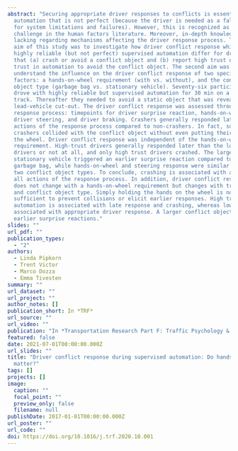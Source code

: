 ```yaml
---
abstract: "Securing appropriate driver responses to conflicts is essential in
  automation that is not perfect (because the driver is needed as a fall-back
  for system limitations and failures). However, this is recognized as a major
  challenge in the human factors literature. Moreover, in-depth knowledge is
  lacking regarding mechanisms affecting the driver response process. The first
  aim of this study was to investigate how driver conflict response while using
  highly reliable (but not perfect) supervised automation differ for drivers
  that (a) crash or avoid a conflict object and (b) report high trust or low
  trust in automation to avoid the conflict object. The second aim was to
  understand the influence on the driver conflict response of two specific
  factors: a hands-on-wheel requirement (with vs. without), and the conflict
  object type (garbage bag vs. stationary vehicle). Seventy-six participants
  drove with highly reliable but supervised automation for 30 min on a test
  track. Thereafter they needed to avoid a static object that was revealed by a
  lead-vehicle cut-out. The driver conflict response was assessed through the
  response process: timepoints for driver surprise reaction, hands-on-wheel,
  driver steering, and driver braking. Crashers generally responded later in all
  actions of the response process compared to non-crashers. In fact, some
  crashers collided with the conflict object without even putting their hands on
  the wheel. Driver conflict response was independent of the hands-on-wheel
  requirement. High-trust drivers generally responded later than the low-trust
  drivers or not at all, and only high trust drivers crashed. The larger
  stationary vehicle triggered an earlier surprise reaction compared to the
  garbage bag, while hands-on-wheel and steering response were similar for the
  two conflict object types. To conclude, crashing is associated with a delay in
  all actions of the response process. In addition, driver conflict response
  does not change with a hands-on-wheel requirement but changes with trust-level
  and conflict object type. Simply holding the hands on the wheel is not
  sufficient to prevent collisions or elicit earlier responses. High trust in
  automation is associated with late response and crashing, whereas low trust is
  associated with appropriate driver response. A larger conflict object trigger
  earlier surprise reactions."
slides: ""
url_pdf: ""
publication_types:
  - "2"
authors:
  - Linda Pipkorn
  - Trent Victor
  - Marco Dozza
  - Emma Tivesten
summary: ""
url_dataset: ""
url_project: ""
author_notes: []
publication_short: In *TRF*
url_source: ""
url_video: ""
publication: "In *Transportation Research Part F: Traffic Psychology & Behaviour*"
featured: false
date: 2021-07-01T00:00:00.000Z
url_slides: ""
title: "Driver conflict response during supervised automation: Do hands on wheel
  matter?"
tags: []
projects: []
image:
  caption: ""
  focal_point: ""
  preview_only: false
  filename: null
publishDate: 2017-01-01T00:00:00.000Z
url_poster: ""
url_code: ""
doi: https://doi.org/10.1016/j.trf.2020.10.001
---
```

